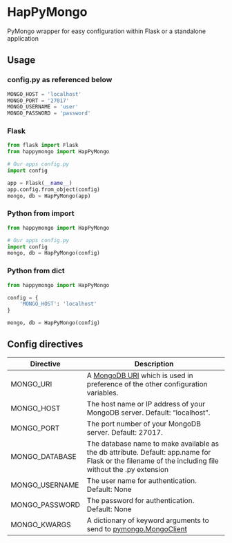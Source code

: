 # HapPyMongo

PyMongo wrapper for easy configuration within Flask or a standalone application

## Usage

### config.py as referenced below

```python
MONGO_HOST = 'localhost'
MONGO_PORT = '27017'
MONGO_USERNAME = 'user'
MONGO_PASSWORD = 'password'
```

### Flask

```python
from flask import Flask
from happymongo import HapPyMongo

# Our apps config.py
import config

app = Flask(__name__)
app.config.from_object(config)
mongo, db = HapPyMongo(app)
```

### Python from import

```python
from happymongo import HapPyMongo

# Our apps config.py
import config
mongo, db = HapPyMongo(config)
```

### Python from dict

```python
from happymongo import HapPyMongo

config = {
    'MONGO_HOST': 'localhost'
}

mongo, db = HapPyMongo(config)
```

## Config directives

| Directive      | Description |
| -------------- | ----------- |
| MONGO_URI      | A [MongoDB URI](http://www.mongodb.org/display/DOCS/Connections#Connections-StandardConnectionStringFormat) which is used in preference of the other configuration variables. |
| MONGO_HOST     | The host name or IP address of your MongoDB server. Default: “localhost”. |
| MONGO_PORT     | The port number of your MongoDB server. Default: 27017. |
| MONGO_DATABASE | The database name to make available as the db attribute. Default: app.name for Flask or the filename of the including file without the .py extension |
| MONGO_USERNAME | The user name for authentication. Default: None |
| MONGO_PASSWORD | The password for authentication. Default: None |
| MONGO_KWARGS   | A dictionary of keyword arguments to send to [pymongo.MongoClient](http://api.mongodb.org/python/current/api/pymongo/mongo_client.html) |
